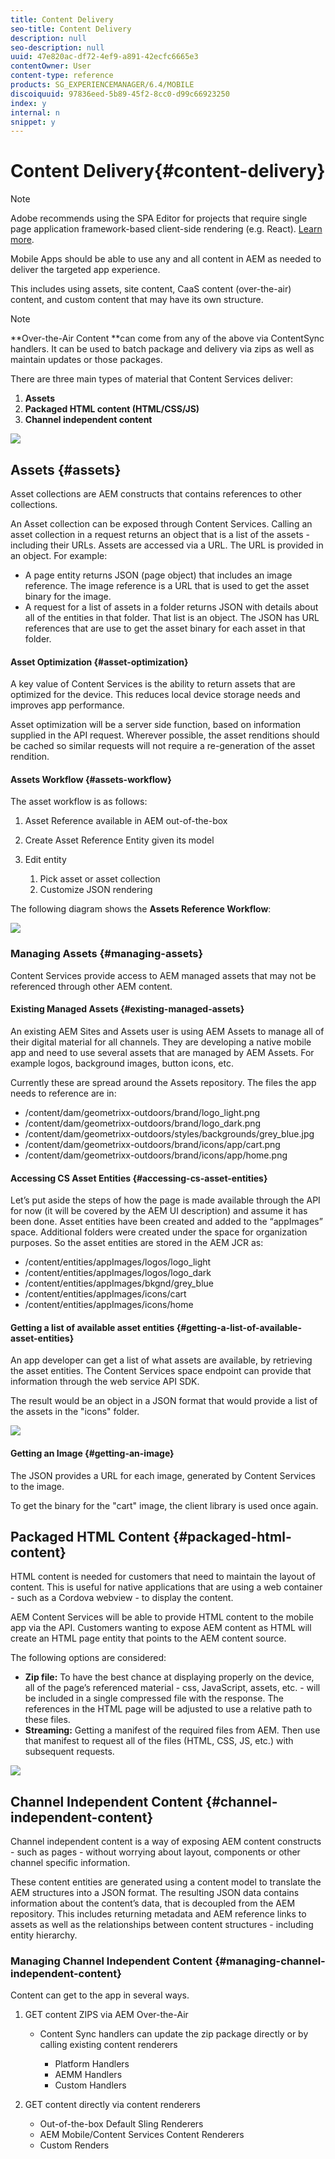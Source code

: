 ```yaml
---
title: Content Delivery
seo-title: Content Delivery
description: null
seo-description: null
uuid: 47e820ac-df72-4ef9-a891-42ecfc6665e3
contentOwner: User
content-type: reference
products: SG_EXPERIENCEMANAGER/6.4/MOBILE
discoiquuid: 97836eed-5b89-45f2-8cc0-d99c66923250
index: y
internal: n
snippet: y
---
```


# Content Delivery{#content-delivery}

>[!NOTE]
>
>Adobe recommends using the SPA Editor for projects that require single page application framework-based client-side rendering (e.g. React). [Learn more](../../sites/developing/using/spa-overview.md).

Mobile Apps should be able to use any and all content in AEM as needed to deliver the targeted app experience.

This includes using assets, site content, CaaS content (over-the-air) content, and custom content that may have its own structure.

>[!NOTE]
>
>**Over-the-Air Content **can come from any of the above via ContentSync handlers. It can be used to batch package and delivery via zips as well as maintain updates or those packages.

There are three main types of material that Content Services deliver:

1. **Assets**
1. **Packaged HTML content (HTML/CSS/JS)**
1. **Channel independent content**

![](assets/chlimage_1-170.png) 

## Assets {#assets}

Asset collections are AEM constructs that contains references to other collections.

An Asset collection can be exposed through Content Services. Calling an asset collection in a request returns an object that is a list of the assets - including their URLs. Assets are accessed via a URL. The URL is provided in an object. For example:

* A page entity returns JSON (page object) that includes an image reference. The image reference is a URL that is used to get the asset binary for the image.
* A request for a list of assets in a folder returns JSON with details about all of the entities in that folder. That list is an object. The JSON has URL references that are use to get the asset binary for each asset in that folder.

#### Asset Optimization {#asset-optimization}

A key value of Content Services is the ability to return assets that are optimized for the device. This reduces local device storage needs and improves app performance.

Asset optimization will be a server side function, based on information supplied in the API request. Wherever possible, the asset renditions should be cached so similar requests will not require a re-generation of the asset rendition.

#### Assets Workflow {#assets-workflow}

The asset workflow is as follows:

1. Asset Reference available in AEM out-of-the-box
1. Create Asset Reference Entity given its model
1. Edit entity

    1. Pick asset or asset collection 
    1. Customize JSON rendering

The following diagram shows the **Assets Reference Workflow**:

![](assets/chlimage_1-171.png) 

### Managing Assets {#managing-assets}

Content Services provide access to AEM managed assets that may not be referenced through other AEM content.

#### Existing Managed Assets {#existing-managed-assets}

An existing AEM Sites and Assets user is using AEM Assets to manage all of their digital material for all channels. They are developing a native mobile app and need to use several assets that are managed by AEM Assets. For example logos, background images, button icons, etc.

Currently these are spread around the Assets repository. The files the app needs to reference are in:

* /content/dam/geometrixx-outdoors/brand/logo_light.png
* /content/dam/geometrixx-outdoors/brand/logo_dark.png
* /content/dam/geometrixx-outdoors/styles/backgrounds/grey_blue.jpg
* /content/dam/geometrixx-outdoors/brand/icons/app/cart.png
* /content/dam/geometrixx-outdoors/brand/icons/app/home.png

#### Accessing CS Asset Entities {#accessing-cs-asset-entities}

Let’s put aside the steps of how the page is made available through the API for now (it will be covered by the AEM UI description) and assume it has been done. Asset entities have been created and added to the “appImages” space. Additional folders were created under the space for organization purposes. So the asset entities are stored in the AEM JCR as:

* /content/entities/appImages/logos/logo_light
* /content/entities/appImages/logos/logo_dark
* /content/entities/appImages/bkgnd/grey_blue
* /content/entities/appImages/icons/cart
* /content/entities/appImages/icons/home

#### Getting a list of available asset entities {#getting-a-list-of-available-asset-entities}

An app developer can get a list of what assets are available, by retrieving the asset entities. The Content Services space endpoint can provide that information through the web service API SDK.

The result would be an object in a JSON format that would provide a list of the assets in the "icons" folder. 

![](assets/chlimage_1-172.png) 

#### Getting an Image {#getting-an-image}

The JSON provides a URL for each image, generated by Content Services to the image.

To get the binary for the "cart" image, the client library is used once again.

## Packaged HTML Content {#packaged-html-content}

HTML content is needed for customers that need to maintain the layout of content. This is useful for native applications that are using a web container - such as a Cordova webview - to display the content.

AEM Content Services will be able to provide HTML content to the mobile app via the API. Customers wanting to expose AEM content as HTML will create an HTML page entity that points to the AEM content source.

The following options are considered:

* **Zip file:** To have the best chance at displaying properly on the device, all of the page’s referenced material - css, JavaScript, assets, etc. - will be included in a single compressed file with the response. The references in the HTML page will be adjusted to use a relative path to these files.
* **Streaming:** Getting a manifest of the required files from AEM. Then use that manifest to request all of the files (HTML, CSS, JS, etc.) with subsequent requests.

![](assets/chlimage_1-173.png) 

## Channel Independent Content {#channel-independent-content}

Channel independent content is a way of exposing AEM content constructs - such as pages - without worrying about layout, components or other channel specific information.

These content entities are generated using a content model to translate the AEM structures into a JSON format. The resulting JSON data contains information about the content’s data, that is decoupled from the AEM repository. This includes returning metadata and AEM reference links to assets as well as the relationships between content structures - including entity hierarchy.

### Managing Channel Independent Content {#managing-channel-independent-content}

Content can get to the app in several ways.

1. GET content ZIPS via AEM Over-the-Air

    * Content Sync handlers can update the zip package directly or by calling existing content renderers

        * Platform Handlers
        * AEMM Handlers
        * Custom Handlers

1. GET content directly via content renderers

    * Out-of-the-box Default Sling Renderers
    * AEM Mobile/Content Services Content Renderers
    * Custom Renders

